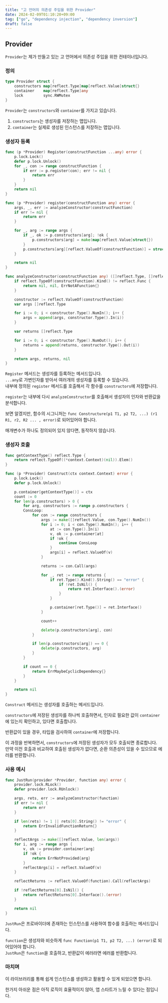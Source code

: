 ```yaml
---
title: "고 언어의 의존성 주입을 위한 Provider"
date: 2024-02-09T01:10:20+09:00
tag: ["go", "dependency injection", "dependency inversion"]
draft: false
---
```


## Provider

`Provider`는 제가 만들고 있는 고 언어에서 의존성 주입을 위한 컨테이너입니다.

### 정의

```go
type Provider struct {
	constructors map[reflect.Type]map[reflect.Value]struct{}
	container    map[reflect.Type]any
	lock         sync.RWMutex
}
```

`Provider`는 `constructors`와 `container`를 가지고 있습니다.
1. `constructors`는 생성자를 저장하는 맵입니다.
2. `container`는 실제로 생성된 인스턴스를 저장하는 맵입니다.

### 생성자 등록

```go
func (p *Provider) Register(constructFunction ...any) error {
	p.lock.Lock()
	defer p.lock.Unlock()
	for _, con := range constructFunction {
		if err := p.register(con); err != nil {
			return err
		}
	}
	return nil
}

func (p *Provider) register(constructFunction any) error {
	args, _, err := analyzeConstructor(constructFunction)
	if err != nil {
		return err
	}

	for _, arg := range args {
		if _, ok := p.constructors[arg]; !ok {
			p.constructors[arg] = make(map[reflect.Value]struct{})
		}
		p.constructors[arg][reflect.ValueOf(constructFunction)] = struct{}{}
	}

	return nil
}

func analyzeConstructor(constructFunction any) ([]reflect.Type, []reflect.Type, error) {
	if reflect.TypeOf(constructFunction).Kind() != reflect.Func {
		return nil, nil, ErrNotAFunction{}
	}

	constructor := reflect.ValueOf(constructFunction)
	var args []reflect.Type

	for i := 0; i < constructor.Type().NumIn(); i++ {
		args = append(args, constructor.Type().In(i))
	}

	var returns []reflect.Type

	for i := 0; i < constructor.Type().NumOut(); i++ {
		returns = append(returns, constructor.Type().Out(i))
	}

	return args, returns, nil
}
```

`Register` 메서드는 생성자를 등록하는 메서드입니다.  
`...any`로 가변인자를 받아서 여러개의 생성자를 등록할 수 있습니다.  
내부에 정의된 `register` 메서드를 호출해서 각 함수를 `constructors`에 저장합니다.

`register`는 내부에 다시 `analyzeConstructor`를 호출해서 생성자의 인자와 반환값을 분석합니다.

보면 알겠지만, 함수의 시그니처는 `func Constructure(p1 T1, p2 T2, ...) (r1 R1, r2, R2 ... , error)`로 되어있어야 합니다.

매개변수가 하나도 정의되어 있지 않다면, 동작하지 않습니다.

### 생성자 호출

```go
func getContextType() reflect.Type {
	return reflect.TypeOf((*context.Context)(nil)).Elem()
}

func (p *Provider) Construct(ctx context.Context) error {
	p.lock.Lock()
	defer p.lock.Unlock()

	p.container[getContextType()] = ctx
	count := 0
	for len(p.constructors) > 0 {
		for arg, constructors := range p.constructors {
		ConsLoop:
			for con := range constructors {
				args := make([]reflect.Value, con.Type().NumIn())
				for i := 0; i < con.Type().NumIn(); i++ {
					at := con.Type().In(i)
					v, ok := p.container[at]
					if !ok {
						continue ConsLoop
					}
					args[i] = reflect.ValueOf(v)
				}

				returns := con.Call(args)

				for _, ret := range returns {
					if ret.Type().Kind().String() == "error" {
						if !ret.IsNil() {
							return ret.Interface().(error)
						}
					}

					p.container[ret.Type()] = ret.Interface()
				}

				count++

				delete(p.constructors[arg], con)
			}

			if len(p.constructors[arg]) == 0 {
				delete(p.constructors, arg)
			}
		}

		if count == 0 {
			return ErrMaybeCyclicDependency{}
		}
	}

	return nil
}
```

`Construct` 메서드는 생성자를 호출하는 메서드입니다.

`constructors`에 저장된 생성자를 하나씩 호출하면서, 인자로 필요한 값이 `container`에 있는지 확인하고, 있다면 호출합니다.

반환값이 있을 경우, 타입을 검사하여 `container`에 저장합니다.

이 과정을 반복하면서, `constructors`에 저장된 생성자가 모두 호출되면 종료합니다.  
만약 이전 호출과 비교하여 호출된 생성자가 없다면, 순환 의존성이 있을 수 있으므로 에러를 반환합니다.

### 사용 예시

```go
func JustRun(provider *Provider, function any) error {
	provider.lock.RLock()
	defer provider.lock.RUnlock()

	args, rets, err := analyzeConstructor(function)
	if err != nil {
		return err
	}

	if len(rets) != 1 || rets[0].String() != "error" {
		return ErrInvalidFunctionReturn{}
	}

	reflectArgs := make([]reflect.Value, len(args))
	for i, arg := range args {
		v, ok := provider.container[arg]
		if !ok {
			return ErrNotProvided{arg}
		}
		reflectArgs[i] = reflect.ValueOf(v)
	}

	reflectReturns := reflect.ValueOf(function).Call(reflectArgs)

	if !reflectReturns[0].IsNil() {
		return reflectReturns[0].Interface().(error)
	}

	return nil
}
```

`JustRun`은 프로바이더에 존재하는 인스턴스를 사용하여 함수를 호출하는 메서드입니다.

`function`은 생성자와 비슷하게 `func Function(p1 T1, p2 T2, ...) (error)`로 되어있어야 합니다.  
`JustRun`은 `function`을 호출하고, 반환값이 에러라면 에러를 반환합니다.

### 마치며

이 라이브러리를 통해 쉽게 인스턴스를 생성하고 활용할 수 있게 되었으면 합니다.

한가지 아쉬운 점은 아직 로직이 효율적이지 않아, 앱 스타트가 느릴 수 있다는 점입니다.
